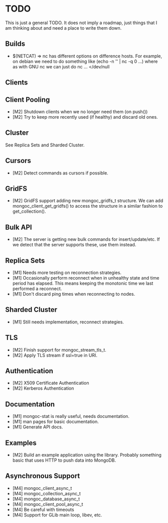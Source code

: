 # TODO

This is just a general TODO. It does not imply a roadmap, just things that
I am thinking about and need a place to write them down.

## Builds

 * $(NETCAT) => nc has different options on difference hosts. For example,
   on debian we need to do something like (echo -n '' | nc -q 0 ...) where
   as with GNU nc we can just do nc ... </dev/null

## Clients

## Client Pooling

 * [M2] Shutdown clients when we no longer need them (on push())
 * [M2] Try to keep more recently used (if healthy) and discard old ones.

## Cluster

See Replica Sets and Sharded Cluster.

## Cursors

 * [M2] Detect commands as cursors if possible.

## GridFS

 * [M2] GridFS support adding new mongoc_gridfs_t structure.
   We can add mongoc_client_get_gridfs() to access the structure
   in a similar fashion to get_collection().

## Bulk API

 * [M2] The server is getting new bulk commands for insert/update/etc.
   If we detect that the server supports these, use them instead.

## Replica Sets

 * [M1] Needs more testing on reconnection strategies.
 * [M1] Occasionally perform reconnect when in unhealthy state and
   time period has elapsed. This means keeping the monotonic time we
   last performed a reconnect.
 * [M1] Don't discard ping times when reconnecting to nodes.

## Sharded Cluster

 * [M1] Still needs implementation, reconnect strategies.

## TLS

 * [M2] Finish support for mongoc_stream_tls_t.
 * [M2] Apply TLS stream if ssl=true in URI.

## Authentication

 * [M2] X509 Certificate Authentication
 * [M2] Kerberos Authentication

## Documentation

 * [M1] mongoc-stat is really useful, needs documentation.
 * [M1] man pages for basic documentation.
 * [M1] Generate API docs.

## Examples

 * [M2] Build an example application using the library.
   Probably something basic that uses HTTP to push data into MongoDB.   

## Asynchronous Support

 * [M4] mongoc_client_async_t
 * [M4] mongoc_collection_async_t
 * [M4] mongoc_database_async_t
 * [M4] mongoc_client_pool_async_t
 * [M4] Be careful with timeouts
 * [M4] Support for GLib main loop, libev, etc.
